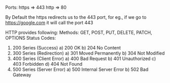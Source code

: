 Ports: 
https => 443
http => 80

By Default the https redirects us to the 443 port, for eg., if we go to https://google.com it will call the port 443

HTTP provides following: 
Methods: GET, POST, PUT, DELETE, PATCH, OPTIONS
Status Codes: 
1) 200 Series (Success)
    a) 200 OK
    b) 204 No Content
2) 300 Series (Redirection)
    a) 301 Moved Permanently
    b) 304 Not Modified
3) 400 Series (Client Error)
    a) 400 Bad Request
    b) 401 Unauthorized
    c) 403 Forbidden
    d) 404 Not Found
4) 500 Series (Server Error)
    a) 500 Internal Server Error
    b) 502 Bad Gateway